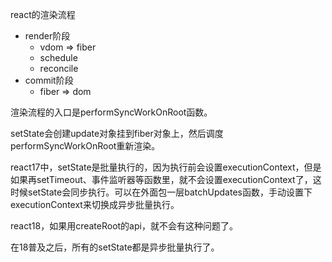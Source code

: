 react的渲染流程
- render阶段
  - vdom => fiber
  - schedule
  - reconcile
- commit阶段
  - fiber => dom

渲染流程的入口是performSyncWorkOnRoot函数。

setState会创建update对象挂到fiber对象上，然后调度performSyncWorkOnRoot重新渲染。

react17中，setState是批量执行的，因为执行前会设置executionContext，但是如果再setTimeout、事件监听器等函数里，就不会设置executionContext了，这时候setState会同步执行。可以在外面包一层batchUpdates函数，手动设置下executionContext来切换成异步批量执行。

react18，如果用createRoot的api，就不会有这种问题了。

在18普及之后，所有的setState都是异步批量执行了。